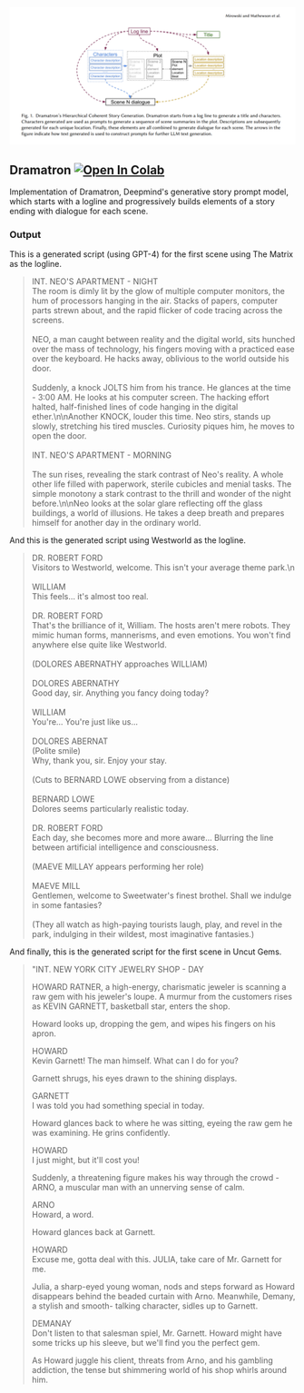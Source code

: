 <img src="./dramatron.png" />

## Dramatron [![Open In Colab](https://colab.research.google.com/assets/colab-badge.svg)](https://colab.research.google.com/github/layterz/promptz/blob/main/examples/dramatron/dramatron.ipynb)

Implementation of Dramatron, Deepmind's generative story prompt model, which starts with a logline and progressively builds elements of a story ending with dialogue for each scene.

### Output

This is a generated script (using GPT-4) for the first scene using The Matrix as the logline.

> INT. NEO'S APARTMENT - NIGHT
> <br>
>  The room is dimly lit by the glow of multiple computer monitors, the hum of processors hanging in the air. Stacks of papers, computer parts strewn about, and the rapid flicker of code tracing across the screens.
>  <br>
>  <br>
> NEO, a man caught between reality and the digital world, sits hunched over the mass of technology, his fingers moving with a practiced ease over the keyboard. He hacks away, oblivious to the world outside his door.
> <br>
> <br>
> Suddenly, a knock JOLTS him from his trance. He glances at the time - 3:00 AM. He looks at his computer screen. The hacking effort halted, half-finished lines of code hanging in the digital ether.\n\nAnother KNOCK, louder this time. Neo stirs, stands up slowly, stretching his tired muscles. Curiosity piques him, he moves to open the door.
> <br>
> <br>
> INT. NEO'S APARTMENT - MORNING
> <br>
> <br>
> The sun rises, revealing the stark contrast of Neo's reality. A whole other life filled with paperwork, sterile cubicles and menial tasks. The simple monotony a stark contrast to the thrill and wonder of the night before.\n\nNeo looks at the solar glare reflecting off the glass buildings, a world of illusions. He takes a deep breath and prepares himself for another day in the ordinary world.

And this is the generated script using Westworld as the logline.

> DR. ROBERT FORD
> <br>
> Visitors to Westworld, welcome. This isn\'t your average theme park.\n
> <br>
> <br>
> WILLIAM
> <br>
> This feels... it\'s almost too real.
> <br>
> <br>
> DR. ROBERT FORD
> <br>
> That\'s the brilliance of it, William. The hosts aren\'t mere robots. They mimic human forms, mannerisms, and even emotions. You won\'t find anywhere else quite like Westworld.
> <br>
> <br>
> (DOLORES ABERNATHY approaches WILLIAM)
> <br>
> <br>
> DOLORES ABERNATHY
> <br>
> Good day, sir. Anything you fancy doing today?
> <br>
> <br>
> WILLIAM
> <br>
> You\'re... You\'re just like us...
> <br>
> <br>
> DOLORES ABERNAT
> <br>
> (Polite smile)
> <br>
> Why, thank you, sir. Enjoy your stay.
> <br>
> <br>
> (Cuts to BERNARD LOWE observing from a distance)
> <br>
> <br>
> BERNARD LOWE
> <br>
> Dolores seems particularly realistic today.
> <br>
> <br>
> DR. ROBERT FORD
> <br>
> Each day, she becomes more and more aware... Blurring the line between artificial intelligence and consciousness.
> <br>
> <br>
> (MAEVE MILLAY appears performing her role)
> <br>
> <br>
> MAEVE MILL
> <br>
> Gentlemen, welcome to Sweetwater\'s finest brothel. Shall we indulge in some fantasies?
> <br>
> <br>
> (They all watch as high-paying tourists laugh, play, and revel in the park, indulging in their wildest, most imaginative fantasies.)

And finally, this is the generated script for the first scene in Uncut Gems.

> "INT. NEW YORK CITY JEWELRY SHOP - DAY                                     
>                                                                                 
> HOWARD RATNER, a high-energy, charismatic jeweler is scanning a raw gem with his
> jeweler's loupe. A murmur from the customers rises as KEVIN GARNETT, basketball
> star, enters the shop.
>                                                                                 
> Howard looks up, dropping the gem, and wipes his fingers on his apron.          
>                                                                                 
> HOWARD                                                                          
> Kevin Garnett! The man himself. What can I do for you?                          
>                                                                                 
> Garnett shrugs, his eyes drawn to the shining displays.                         
>                                                                                 
> GARNETT                                                                         
> I was told you had something special in today.                                  
>                                                                                 
> Howard glances back to where he was sitting, eyeing the raw gem he was
> examining. He grins confidently.
>                                                                                 
> HOWARD                                                                          
> I just might, but it'll cost you!                                               
>                                                                                 
> Suddenly, a threatening figure makes his way through the crowd - ARNO, a
> muscular man with an unnerving sense of calm.
>                                                                                 
> ARNO                                                                            
> Howard, a word.                                                                 
>                                                                                 
> Howard glances back at Garnett.                                                 
>                                                                                 
> HOWARD                                                                          
> Excuse me, gotta deal with this. JULIA, take care of Mr. Garnett for me.        
>                                                                                 
> Julia, a sharp-eyed young woman, nods and steps forward as Howard disappears
> behind the beaded curtain with Arno. Meanwhile, Demany, a stylish and smooth-
> talking character, sidles up to Garnett.
>                                                                                 
> DEMANAY                                                                         
> Don't listen to that salesman spiel, Mr. Garnett. Howard might have some tricks
> up his sleeve, but we'll find you the perfect gem.
>                                                                                 
> As Howard juggle his client, threats from Arno, and his gambling addiction, the
> tense but shimmering world of his shop whirls around him.